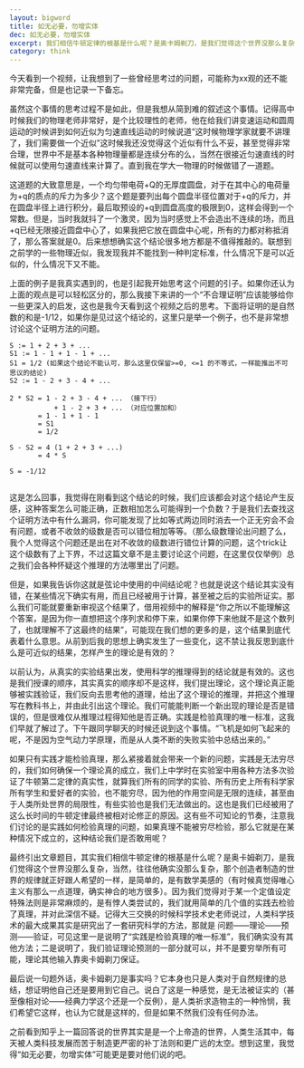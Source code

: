 ```yaml
---
layout: bigword
title: 如无必要，勿增实体
dec: 如无必要，勿增实体
excerpt: 我们相信牛顿定律的根基是什么呢？是奥卡姆剃刀，是我们觉得这个世界没那么复杂，当然，往往他确实没那么复杂，那个创造者制造的世界的规律就正好跟人希望的一样，是简单的，是有数学美感的。
category: think
---
```


今天看到一个视频，让我想到了一些曾经思考过的问题，可能称为xx观的还不能非常完备，但是也记录一下备忘。

虽然这个事情的思考过程不是如此，但是我想从简到难的叙述这个事情。记得高中时候我们的物理老师非常好，是个比较理性的老师，他在给我们讲变速运动和圆周运动的时候讲到如何近似为匀速直线运动的时候说道“这时候物理学家就要不讲理了，我们需要做一个近似”这时候我还没觉得这个近似有什么不妥，甚至觉得非常合理，世界中不是基本各种物理量都是连续分布的么，当然在很接近匀速直线的时候就可以使用匀速直线来计算了。直到我在学大一物理的时候做错了一道题。

这道题的大致意思是，一个均匀带电荷+Q的无厚度圆盘，对于在其中心的电荷量为+q的质点的斥力为多少？这个题是要列出每个圆盘半径位置对于+q的斥力，并在圆盘半径上进行积分，最后取预设的+q到圆盘高度的极限到0，这样会得到一个常数。但是，当时我就抖了一个激灵，因为当时感觉上不会造出不连续的场，而且+q已经无限接近圆盘中心了，如果我把它放在圆盘中心呢，所有的力都对称抵消了，那么答案就是0。后来想想确实这个结论很多地方都是不值得推敲的。联想到之前学的一些物理近似，我发现我并不能找到一种判定标准，什么情况下是可以近似的，什么情况下又不能。

上面的例子是我真实遇到的，也是引起我开始思考这个问题的引子。如果你还认为上面的观点是可以轻松区分的，那么我接下来讲的一个“不合理证明”应该能够给你一些更深入的启发，这也是我今天看到这个视频之后的思考。下面将证明的是自然数的和是-1/12，如果你是见过这个结论的，这里只是举一个例子，也不是非常想讨论这个证明方法的问题。

```
S := 1 + 2 + 3 + ...
S1 := 1 - 1 + 1 - 1 + ...
S1 = 1/2 (如果这个结论不能认可，那么这里仅保留>=0, <=1 的不等式，一样能推出不可思议的结论)
S2 := 1 - 2 + 3 - 4 + ...

2 * S2 = 1 - 2 + 3 - 4 + ... （接下行）
           + 1 - 2 + 3 + ... （对应位置加和）
       = 1 - 1 + 1 - 1
       = S1
       = 1/2

S - S2 = 4 (1 + 2 + 3 + ...)
       = 4 * S

S = -1/12   
 
```

这是怎么回事，我觉得在刚看到这个结论的时候，我们应该都会对这个结论产生反感，这种答案怎么可能正确，正数相加怎么可能得到一个负数？于是我们去查找这个证明方法中有什么漏洞，你可能发现了比如等式两边同时消去一个正无穷会不会有问题，或者不收敛的级数是否可以错位相加等等。（那么级数理论出问题了么，我个人觉得这个问题还是出在对不收敛的级数进行错位计算的问题，这个trick让这个级数有了上下界，不过这篇文章不是主要讨论这个问题，在这里仅仅举例）总之我们会各种怀疑这个推理的方法哪里出了问题。

但是，如果我告诉你这就是弦论中使用的中间结论呢？也就是说这个结论其实没有错，在某些情况下确实有用，而且已经被用于计算，甚至被之后的实验所证实。那么我们可能就要重新审视这个结果了，借用视频中的解释是“你之所以不能理解这个答案，是因为你一直想把这个序列求和停下来，如果你停下来他就不是这个数列了，也就理解不了这最终的结果”，可能现在我们想的更多的是，这个结果到底代表着什么意思。从前到后我的思想上确实发生了一些变化，这不禁让我反思到底什么是可近似的结果，怎样产生的理论是有效的？

以前认为，从真实的实验结果出发，使用科学的推理得到的结论就是有效的。这也是我们授课的顺序，其实真实的顺序却不是这样，我们提出理论，这个理论真正能够被实践验证，我们反向去思考他的道理，给出了这个理论的推理，并把这个推理写在教科书上，并由此引出这个理论。我们可能能判断一个新出现的理论是否是错误的，但是很难仅从推理过程得知他是否正确。实践是检验真理的唯一标准，这我们早就了解过了。下午跟同学聊天的时候还说到这个事情。“飞机是如何飞起来的呢，不是因为空气动力学原理，而是从人类不断的失败实验中总结出来的。”

如果只有实践才能检验真理，那么紧接着就会带来一个新的问题，实践是无法穷尽的，我们如何确保一个理论真的成立，我们上中学时在实验室中用各种方法多次验证了牛顿第二定律的真实性，就算我们所有的同学的实验、所有历史上所有科学家所有学生和爱好者的实验，也不能穷尽，因为他的作用空间是无限的连续，甚至由于人类所处世界的局限性，有些实验也是我们无法做出的。这也是我们已经被用了这么长时间的牛顿定律最终被相对论修正的原因。这有些不可知论的节奏，注意我们讨论的是实践如何检验真理的问题，如果真理不能被穷尽检验，那么它就是在某种情况下成立的，这种结论我们是否敢用呢？

最终引出文章题目，其实我们相信牛顿定律的根基是什么呢？是奥卡姆剃刀，是我们觉得这个世界没那么复杂，当然，往往他确实没那么复杂，那个创造者制造的世界的规律就正好跟人希望的一样，是简单的，是有数学美感的（有时候真觉得唯心主义有那么一点道理，确实神合的地方很多）。因为我们觉得对于某一个定值设定特殊法则是非常麻烦的，是有悖人类尝试的，我们就用简单的几个值的实践去检验了真理，并对此深信不疑。记得大三交换的时候科学技术史老师说过，人类科学技术的最大成果其实是研究出了一套研究科学的方法，那就是 问题——理论——预测——验证，可见这里一是说明了“实践是检验真理的唯一标准”，我们确实没有其他方法；二是说明了，我们验证理论预测的一部分就可以，并不是要穷举所有可能，理论其他输入靠奥卡姆剃刀保证。

最后说一句题外话，奥卡姆剃刀是事实吗？它本身也只是人类对于自然规律的总结，想证明他自己还是要用到它自己。说白了这是一种感觉，是无法被证实的（甚至像相对论——经典力学这个还是一个反例），是人类祈求造物主的一种怜悯，我们希望它这样，也认为它就是这样的，但是如果不然我们没有任何办法。

之前看到知乎上一篇回答说的世界其实是是一个上帝造的世界，人类生活其中，每天被人类科技发展而苦于制造更严密的补丁法则和更广远的太空。想到这里，我觉得“如无必要，勿增实体”可能更是要对他们说的吧。

